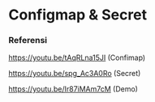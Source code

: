 # Configmap & Secret

### Referensi
https://youtu.be/tAqRLna15JI (Confimap)

https://youtu.be/spg_Ac3A0Ro (Secret)

https://youtu.be/Ir87iMAm7cM (Demo)

